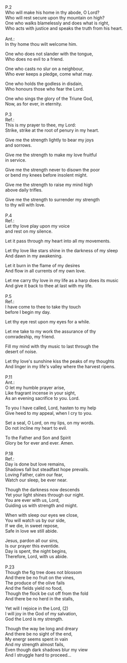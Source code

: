 P.2<br>
Who will make his home in thy abode, O Lord?<br>
Who will rest secure upon thy mountain on high?<br>
One who walks blamelessly and does what is right,<br>
Who acts with justice and speaks the truth from his heart.<br>
<br>
Ant.:<br> 
In thy home thou wilt welcome him.<br>

One who does not slander with the tongue,<br>
Who does no evil to a friend.<br>

One who casts no slur on a neighbour,<br>
Who ever keeps a pledge, come what may.<br>

One who holds the godless in disdain,<br>
Who honours those who fear the Lord.<br>

One who sings the glory of the Triune God,<br>
Now, as for ever, in eternity.<br>
<br>
P.3<br>
Ref.:<br>
This is my prayer to thee, my Lord:<br>
Strike, strike at the root of penury in my heart.<br>

Give me the strength lightly to bear my joys<br>
and sorrows.<br>

Give me the strength to make my love fruitful<br>
in service.<br>

Give me the strength never to disown the poor<br>
or bend my knees before insolent might.<br>

Give me the strength to raise my mind high<br>
above daily trifles.<br>

Give me the strength to surrender my strength<br>
to thy will with love.<br>
<br>
P.4<br>
Ref.:<br>
Let thy love play upon my voice<br>
and rest on my silence.<br>

Let it pass through my heart into all my movements.<br>

Let thy love like stars shine in the darkness of my sleep<br>
And dawn in my awakening.<br>

Let it burn in the flame of my desires<br>
And flow in all currents of my own love.<br>

Let me carry thy love in my life as a harp does its music<br>
And give it back to thee at last with my life.<br>
<br>
P.5<br>
Ref.:<br>
I have come to thee to take thy touch<br>
before I begin my day.<br>

Let thy eye rest upon my eyes for a while.<br>

Let me take to my work the assurance of thy<br>
comradeship, my friend.<br>

Fill my mind with thy music to last through the<br>
desert of noise.<br>

Let thy love's sunshine kiss the peaks of my thoughts<br>
And linger in my life's valley where the harvest ripens.<br>
<br>
P.11<br>
Ant.:<br>
O let my humble prayer arise,<br>
Like fragrant incense in your sight,<br>
As an evening sacrifice to you. Lord.<br>

To you I have called, Lord, hasten to my help<br>
Give heed to my appeal, when I cry to you.<br>

Set a seal, O Lord, on my lips, on my words.<br>
Do not incline my heart to evil.<br>

To the Father and Son and Spirit<br>
Glory be for ever and ever. Amen.<br>
<br>
P.18<br>
Ref.:<br>
Day is done but love remains,<br>
Shadows fall but steadfast hope prevails.<br>
Loving Father, calm our fear,<br>
Watch our sleep, be ever near.<br>

Though the darkness now descends<br>
Yet your light shines through our night.<br>
You are ever with us, Lord,<br>
Guiding us with strength and might.<br>

When with sleep our eyes we close,<br>
You will watch us by our side,<br>
If we die, in sweet repose,<br>
Safe in love we still abide.<br>

Jesus, pardon all our sins,<br>
Is our prayer this eventide.<br>
Day is spent, the night begins,<br>
Therefore, Lord, with us abide.<br>
<br>
P.23<br>
Though the fig tree does not blossom<br>
And there be no fruit on the vines,<br>
The produce of the olive fails<br>
And the fields yield no food,<br>
Though the flock be cut off from the fold<br>
And there be no herd in the stalls,<br>

Yet will I rejoice in the Lord, (2)<br>
I will joy in the God of my salvation,<br>
God the Lord is my strength.<br>

Though the way be long and dreary<br>
And there be no sight of the end,<br>
My energr seems spent in vain<br>
And my strength almost fails,<br>
Even though dark shadows blur my view<br>
And I struggle hard to proceed...